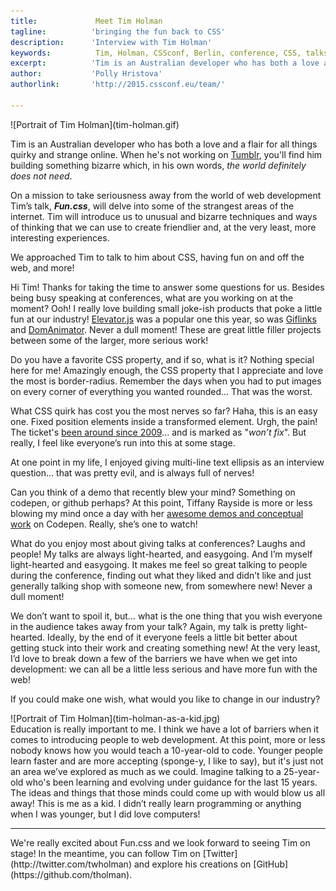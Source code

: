 ```yaml
---
title:             Meet Tim Holman 
tagline:          'bringing the fun back to CSS'
description:      'Interview with Tim Holman'
keywords:          Tim, Holman, CSSconf, Berlin, conference, CSS, talks, Fun
excerpt:          'Tim is an Australian developer who has both a love and a flair for all things quirky and strange online. In his talk, Fun.css, Tim will introduce us to unusual and bizarre techniques and ways of thinking that we can use to create friendlier and, at the very least, more interesting experiences on the web.'
author:           'Polly Hristova'
authorlink:       'http://2015.cssconf.eu/team/'

---
```


<div class="blog-img blog-img--center">
  ![Portrait of Tim Holman](tim-holman.gif)
</div>

Tim is an Australian developer who has both a love and a flair for all things quirky and strange online. When he's not working on [Tumblr](https://www.tumblr.com/), you'll find him building something bizarre which, in his own words, *the world definitely does not need*. 

On a mission to take seriousness away from the world of web development Tim’s talk, **_Fun.css_**, will delve into some of the strangest areas of the internet. Tim will introduce us to unusual and bizarre techniques and ways of thinking that we can use to create friendlier and, at the very least, more interesting experiences.

We approached Tim to talk to him about CSS, having fun on and off the web, and more!

<span class="strong-border">Hi Tim! Thanks for taking the time to answer some questions for us. Besides being busy speaking at conferences, what are you working on at the moment?</span>
Ooh! I really love building small joke-ish products that poke a little fun at our industry! [Elevator.js](https://github.com/tholman/elevator.js) was a popular one this year, so was [Giflinks](https://github.com/tholman/giflinks) and [DomAnimator](https://github.com/tholman/dom-animator). Never a dull moment! These are great little filler projects between some of the larger, more serious work! 

<span class="strong-border">Do you have a favorite CSS property, and if so, what is it?</span>
Nothing special here for me! Amazingly enough, the CSS property that I appreciate and love the most is border-radius. Remember the days when you had to put images on every corner of everything you wanted rounded... That was the worst.

<span class="strong-border">What CSS quirk has cost you the most nerves so far?</span>
Haha, this is an easy one. Fixed position elements inside a transformed element. Urgh, the pain! The ticket's [been around since 2009](https://code.google.com/p/chromium/issues/detail?id=20574)… and is marked as "*won’t fix*". But really, I feel like everyone’s run into this at some stage.

At one point in my life, I enjoyed giving multi-line text ellipsis as an interview question… that was pretty evil, and is always full of nerves!

<span class="strong-border">Can you think of a demo that recently blew your mind? Something on codepen, or github perhaps?</span>
At this point, Tiffany Rayside is more or less blowing my mind once a day with her [awesome demos and conceptual work](http://codepen.io/tmrDevelops/) on Codepen. Really, she’s one to watch!

<span class="strong-border">What do you enjoy most about giving talks at conferences?</span>
Laughs and people! My talks are always light-hearted, and easygoing. And I’m myself light-hearted and easygoing. It makes me feel so great talking to people during the conference, finding out what they liked and didn’t like and just generally talking shop with someone new, from somewhere new! Never a dull moment!

<span class="strong-border">We don’t want to spoil it, but… what is the one thing that you wish everyone in the audience takes away from your talk?</span>
Again, my talk is pretty light-hearted. Ideally, by the end of it everyone feels a little bit better about getting stuck into their work and creating something new! At the very least, I’d love to break down a few of the barriers we have when we get into development: we can all be a little less serious and have more fun with the web!

<span class="strong-border">If you could make one wish, what would you like to change in our industry?</span> 
<div class="blog-img blog-img--left">
  ![Portrait of Tim Holman](tim-holman-as-a-kid.jpg)
</div>
Education is really important to me. I think we have a lot of barriers when it comes to introducing people to web development. At this point, more or less nobody knows how you would teach a 10-year-old to code. Younger people learn faster and are more accepting (sponge-y, I like to say), but it's just not an area we’ve explored as much as we could. Imagine talking to a 25-year-old who's been learning and evolving under guidance for the last 15 years. The ideas and things that those minds could come up with would blow us all away! This is me as a kid. I didn’t really learn programming or anything when I was younger, but I did love computers!
<hr>
We're really excited about Fun.css and we look forward to seeing Tim on stage! In the meantime, you can follow Tim on [Twitter](http://twitter.com/twholman) and explore his creations on [GitHub](https://github.com/tholman). 
